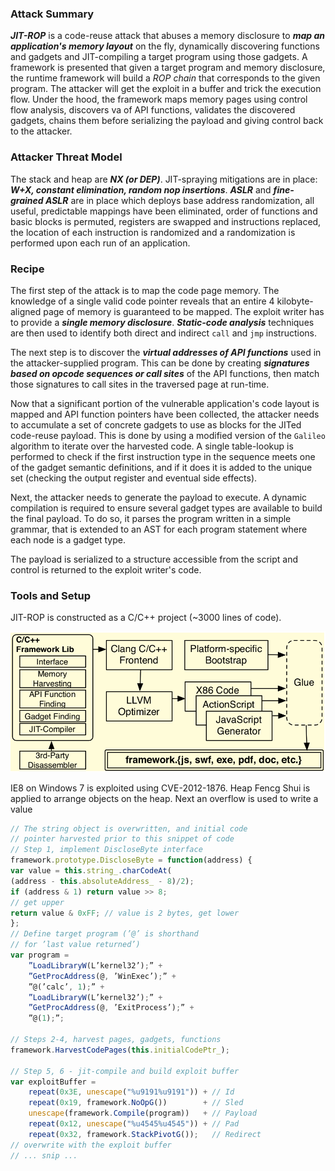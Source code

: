 ### Attack Summary

***JIT-ROP*** is a code-reuse attack that abuses a memory disclosure to ***map an application's memory layout*** on the fly, dynamically discovering functions and gadgets and JIT-compiling a target program using those gadgets. A framework is presented that given a target program and memory disclosure, the runtime framework will build a *ROP chain* that corresponds to the given program. The attacker will get the exploit in a buffer and trick the execution flow. Under the hood, the framework maps memory pages using control flow analysis, discovers va of API functions, validates the discovered gadgets, chains them before serializing the payload and giving control back to the attacker.

### Attacker Threat Model

The stack and heap are ***NX (or DEP)***. JIT-spraying mitigations are in place: ***W+X, constant elimination, random nop insertions***. ***ASLR*** and ***fine-grained  ASLR*** are in place which deploys base address randomization, all useful, predictable mappings have been eliminated, order of functions and basic blocks is permuted, registers are swapped and instructions replaced, the location of each instruction is randomized and a randomization is performed upon each run of an application.

### Recipe

The first step of the attack is to map the code page memory. The knowledge of a single valid code pointer reveals that an entire 4 kilobyte-aligned page of memory is guaranteed to be mapped. The exploit writer has to provide a ***single memory disclosure***. ***Static-code analysis*** techniques are then used to identify both direct and indirect `call` and `jmp` instructions. 

The next step is to discover the ***virtual addresses of API functions*** used in the attacker-supplied program. This can be done by creating ***signatures based on opcode sequences or call sites*** of the API functions, then match those signatures to call sites in the traversed page at run-time. 

Now that a significant portion of the vulnerable application's code layout is mapped and API function pointers have been collected, the attacker needs to accumulate a set of concrete gadgets to use as blocks for the JITed code-reuse payload. This is done by using a modified version of the `Galileo` algorithm to iterate over the harvested code. A single table-lookup is performed  to check if the first instruction type in the sequence meets one of the gadget semantic definitions, and if it does it is added to the unique set (checking the output register and eventual side effects).

Next, the attacker needs to generate the payload to execute. A dynamic compilation is required to ensure several gadget types are available to build the final payload. To do so, it parses the program written in a simple grammar, that is extended to an AST for each program statement where each node is a gadget type.

The payload is serialized to a structure accessible from the script and control is returned to the exploit writer's code.

### Tools and Setup

JIT-ROP is constructed as a C/C++ project (~3000 lines of code).

<img src="img/JIT-ROP.png" style="zoom:75%;" />

IE8 on Windows 7  is exploited using CVE-2012-1876. Heap Fencg Shui is applied to arrange objects on the heap. Next an overflow is used to write a value

```javascript
// The string object is overwritten, and initial code
// pointer harvested prior to this snippet of code
// Step 1, implement DiscloseByte interface
framework.prototype.DiscloseByte = function(address) {
var value = this.string_.charCodeAt(
(address - this.absoluteAddress_ - 8)/2);
if (address & 1) return value >> 8;
// get upper
return value & 0xFF; // value is 2 bytes, get lower
};
// Define target program (’@’ is shorthand
// for ’last value returned’)
var program =
    ”LoadLibraryW(L’kernel32’);” +
    ”GetProcAddress(@, ’WinExec’);” +
    ”@(’calc’, 1);” +
    ”LoadLibraryW(L’kernel32’);” +
    ”GetProcAddress(@, ’ExitProcess’);” +
    ”@(1);”;

// Steps 2-4, harvest pages, gadgets, functions
framework.HarvestCodePages(this.initialCodePtr_);

// Step 5, 6 - jit-compile and build exploit buffer
var exploitBuffer =
    repeat(0x3E, unescape("%u9191%u9191")) + // Id
    repeat(0x19, framework.NoOpG())        + // Sled
    unescape(framework.Compile(program))   + // Payload
    repeat(0x12, unescape("%u4545%u4545")) + // Pad
    repeat(0x32, framework.StackPivotG());   // Redirect
// overwrite with the exploit buffer
// ... snip ...
```

